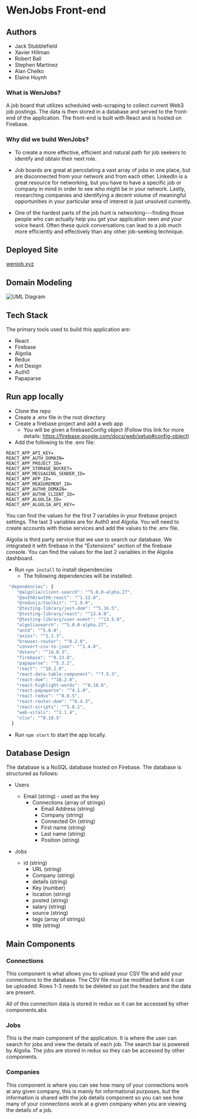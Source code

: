 # WenJobs Front-end

## Authors

- Jack Stubblefield
- Xavier Hillman
- Robert Ball
- Stephen Martinez
- Alan Chelko
- Elaine Huynh

### What is WenJobs?

A job board that utilizes scheduled web-scraping to collect current Web3 job postings. The data is then stored in a database and served to the front-end of the application. The front-end is built with React and is hosted on Firebase.

### Why did we build WenJobs?

- To create a more effective, efficient and natural path for job seekers to identify and obtain their next role.

- Job boards are great at percolating a vast array of jobs in one place, but are disconnected from your network and from each other. LinkedIn is a great resource for networking, but you have to have a specific job or company in mind in order to see who might be in your network. Lastly, researching companies and identifying a decent volume of meaningful opportunities in your particular area of interest is just unsolved currently.

- One of the hardest parts of the job hunt is networking---finding those people who can actually help you get your application seen and your voice heard. Often these quick conversations can lead to a job much more efficiently and effectively than any other job-seeking technique.

## Deployed Site

[wenjob.xyz]('wenjobs.xyz')

## Domain Modeling

![UML Diagram](./public/UML.png)

## Tech Stack

The primary tools used to build this application are:

- React
- Firebase
- Algolia
- Redux
- Ant Design
- Auth0
- Papaparse

## Run app locally

- Clone the repo
- Create a .env file in the root directory
- Create a firebase project and add a web app
  - You will be given a firebaseConfig object (Follow this link for more details: <https://firebase.google.com/docs/web/setup#config-object>)
- Add the following to the .env file:

```env
REACT_APP_API_KEY=
REACT_APP_AUTH_DOMAIN=
REACT_APP_PROJECT_ID=
REACT_APP_STORAGE_BUCKET=
REACT_APP_MESSAGING_SENDER_ID= 
REACT_APP_APP_ID=
REACT_APP_MEASUREMENT_ID=
REACT_APP_AUTH0_DOMAIN=
REACT_APP_AUTH0_CLIENT_ID=
REACT_APP_ALGOLIA_ID=
REACT_APP_ALGOLIA_API_KEY=
```

You can find the values for the first 7 variables in your firebase project settings. The last 3 variables are for Auth0 and Algolia. You will need to create accounts with those services and add the values to the .env file.

Algolia is third party service that we use to search our database. We integrated it with firebase in the "Extensions" section of the firebase console. You can find the values for the last 2 variables in the Algolia dashboard.

- Run `npm install` to install dependencies
  - The following dependencies will be installed:
  
```js
 "dependencies": {
    "@algolia/client-search": "^5.0.0-alpha.27",
    "@auth0/auth0-react": "^1.12.0",
    "@reduxjs/toolkit": "^1.9.0",
    "@testing-library/jest-dom": "^5.16.5",
    "@testing-library/react": "^13.4.0",
    "@testing-library/user-event": "^13.5.0",
    "algoliasearch": "^5.0.0-alpha.27",
    "antd": "^5.0.0",
    "axios": "^1.1.3",
    "browser-router": "^0.2.0",
    "convert-csv-to-json": "^1.4.0",
    "dotenv": "^16.0.3",
    "firebase": "^9.13.0",
    "papaparse": "^5.3.2",
    "react": "^18.2.0",
    "react-data-table-component": "^7.5.3",
    "react-dom": "^18.2.0",
    "react-highlight-words": "^0.18.0",
    "react-papaparse": "^4.1.0",
    "react-redux": "^8.0.5",
    "react-router-dom": "^6.4.3",
    "react-scripts": "^5.0.1",
    "web-vitals": "^2.1.4",
    "xlsx": "^0.18.5"
  }
```

- Run `npm start` to start the app locally.

## Database Design

The database is a NoSQL database hosted on Firebase. The database is structured as follows:

- Users
  - Email (string) - used as the key
    - Connections (array of strings)
      - Email Address (string)
      - Company (string)
      - Connected On (string)
      - First name (string)
      - Last name (string)
      - Position (string)

- Jobs
  - id (string)
    - URL (string)
    - Company (string)
    - details (string)
    - Key (number)
    - location (string)
    - posted (string)
    - salary (string)
    - source (string)
    - tags (array of strings)
    - title (string)

## Main Components

### Connections

This component is what allows you to upload your CSV file and add your connections to the database. The CSV file must be modified before it can be uploaded. Rows 1-3 needs to be deleted so just the headers and the data are present.

All of this connection data is stored in redux so it can be accessed by other components.abs

### Jobs

This is the main component of the application. It is where the user can search for jobs and view the details of each job. The search bar is powered by Algolia. The jobs are stored in redux so they can be accessed by other components.

### Companies

This component is where you can see how many of your connections work at any given company, this is mainly for informational purposes, but the information is shared with the job details component so you can see how many of your connections work at a given company when you are viewing the details of a job.
